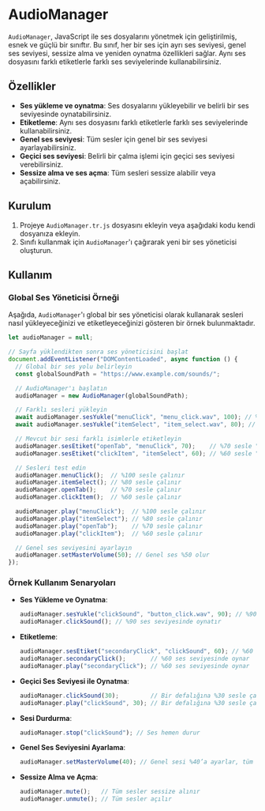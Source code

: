 # AudioManager

`AudioManager`, JavaScript ile ses dosyalarını yönetmek için geliştirilmiş, esnek ve güçlü bir sınıftır. Bu sınıf, her bir ses için ayrı ses seviyesi, genel ses seviyesi, sessize alma ve yeniden oynatma özellikleri sağlar. Aynı ses dosyasını farklı etiketlerle farklı ses seviyelerinde kullanabilirsiniz.

## Özellikler
- **Ses yükleme ve oynatma**: Ses dosyalarını yükleyebilir ve belirli bir ses seviyesinde oynatabilirsiniz.
- **Etiketleme**: Aynı ses dosyasını farklı etiketlerle farklı ses seviyelerinde kullanabilirsiniz.
- **Genel ses seviyesi**: Tüm sesler için genel bir ses seviyesi ayarlayabilirsiniz.
- **Geçici ses seviyesi**: Belirli bir çalma işlemi için geçici ses seviyesi verebilirsiniz.
- **Sessize alma ve ses açma**: Tüm sesleri sessize alabilir veya açabilirsiniz.

## Kurulum

1. Projeye `AudioManager.tr.js` dosyasını ekleyin veya aşağıdaki kodu kendi dosyanıza ekleyin.
2. Sınıfı kullanmak için `AudioManager`'ı çağırarak yeni bir ses yöneticisi oluşturun.

## Kullanım

### Global Ses Yöneticisi Örneği

Aşağıda, `AudioManager`'ı global bir ses yöneticisi olarak kullanarak sesleri nasıl yükleyeceğinizi ve etiketleyeceğinizi gösteren bir örnek bulunmaktadır.

```javascript
let audioManager = null;

// Sayfa yüklendikten sonra ses yöneticisini başlat
document.addEventListener("DOMContentLoaded", async function () {
  // Global bir ses yolu belirleyin
  const globalSoundPath = "https://www.example.com/sounds/";

  // AudioManager'ı başlatın
  audioManager = new AudioManager(globalSoundPath);

  // Farklı sesleri yükleyin
  await audioManager.sesYukle("menuClick", "menu_click.wav", 100); // %100 sesle yükle
  await audioManager.sesYukle("itemSelect", "item_select.wav", 80); // %80 sesle yükle

  // Mevcut bir sesi farklı isimlerle etiketleyin
  audioManager.sesEtiket("openTab", "menuClick", 70);    // %70 sesle "menuClick" olarak
  audioManager.sesEtiket("clickItem", "itemSelect", 60); // %60 sesle "itemSelect" olarak

  // Sesleri test edin
  audioManager.menuClick();  // %100 sesle çalınır
  audioManager.itemSelect(); // %80 sesle çalınır
  audioManager.openTab();    // %70 sesle çalınır
  audioManager.clickItem();  // %60 sesle çalınır

  audioManager.play("menuClick");  // %100 sesle çalınır
  audioManager.play("itemSelect"); // %80 sesle çalınır
  audioManager.play("openTab");    // %70 sesle çalınır
  audioManager.play("clickItem");  // %60 sesle çalınır

  // Genel ses seviyesini ayarlayın
  audioManager.setMasterVolume(50); // Genel ses %50 olur
});
```

### Örnek Kullanım Senaryoları

- **Ses Yükleme ve Oynatma**:
  ```javascript
  audioManager.sesYukle("clickSound", "button_click.wav", 90); // %90 ses seviyesinde yükle
  audioManager.clickSound(); // %90 ses seviyesinde oynatır 
  ``` 

- **Etiketleme**:
  ```javascript
  audioManager.sesEtiket("secondaryClick", "clickSound", 60); // %60 sesle farklı bir etiket
  audioManager.secondaryClick();       // %60 ses seviyesinde oynar
  audioManager.play("secondaryClick"); // %60 ses seviyesinde oynar
  ```

- **Geçici Ses Seviyesi ile Oynatma**:
  ```javascript
  audioManager.clickSound(30);         // Bir defalığına %30 sesle çalınır
  audioManager.play("clickSound", 30); // Bir defalığına %30 sesle çalınır
  ```

- **Sesi Durdurma**:
  ```javascript
  audioManager.stop("clickSound"); // Ses hemen durur
  ```   

- **Genel Ses Seviyesini Ayarlama**:
  ```javascript
  audioManager.setMasterVolume(40); // Genel sesi %40’a ayarlar, tüm sesler bu orana göre oynatılır
  ```

- **Sessize Alma ve Açma**:
  ```javascript
  audioManager.mute();   // Tüm sesler sessize alınır
  audioManager.unmute(); // Tüm sesler açılır
  ```
